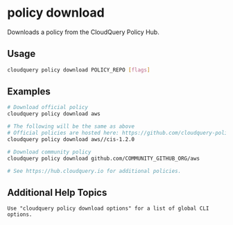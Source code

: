# policy download

Downloads a policy from the CloudQuery Policy Hub.

## Usage

```bash
cloudquery policy download POLICY_REPO [flags]
```

## Examples

```bash
# Download official policy
cloudquery policy download aws

# The following will be the same as above
# Official policies are hosted here: https://github.com/cloudquery-policies
cloudquery policy download aws//cis-1.2.0

# Download community policy
cloudquery policy download github.com/COMMUNITY_GITHUB_ORG/aws

# See https://hub.cloudquery.io for additional policies.
```

## Additional Help Topics

```text
Use "cloudquery policy download options" for a list of global CLI options.
```
